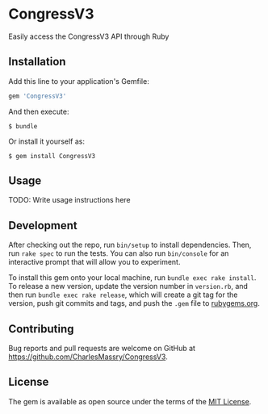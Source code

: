 # CongressV3

Easily access the CongressV3 API through Ruby

## Installation

Add this line to your application's Gemfile:

```ruby
gem 'CongressV3'
```

And then execute:

    $ bundle

Or install it yourself as:

    $ gem install CongressV3

## Usage

TODO: Write usage instructions here

## Development

After checking out the repo, run `bin/setup` to install dependencies. Then, run `rake spec` to run the tests. You can also run `bin/console` for an interactive prompt that will allow you to experiment.

To install this gem onto your local machine, run `bundle exec rake install`. To release a new version, update the version number in `version.rb`, and then run `bundle exec rake release`, which will create a git tag for the version, push git commits and tags, and push the `.gem` file to [rubygems.org](https://rubygems.org).

## Contributing

Bug reports and pull requests are welcome on GitHub at https://github.com/CharlesMassry/CongressV3.


## License

The gem is available as open source under the terms of the [MIT License](http://opensource.org/licenses/MIT).


